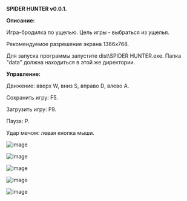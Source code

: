 **SPIDER HUNTER v0.0.1.**

**Описание:**

Игра-бродилка по ущелью. Цель игры - выбраться из ущелья.

Рекомендуемое разрешение экрана 1366х768. 

Для запуска программы запустите dist\SPIDER HUNTER.exe.
Папка "data"  должна находиться в этой же директории. 

**Управление:**

Движение: вверх W, вниз S, вправо D, влево A.

Сохранить игру: F5.

Загрузить игру: F9.

Пауза: P.

Удар мечом: левая кнопка мыши.

![image](https://user-images.githubusercontent.com/74006664/149569266-6e3d0a34-1f3a-4ade-a73d-176732b7890c.png)

![image](https://user-images.githubusercontent.com/74006664/149567462-31b518c6-2867-44f8-8801-1e4b8ab4f861.png)

![image](https://user-images.githubusercontent.com/74006664/149567905-6dea9661-8311-431c-b7c0-6a50bfe9aec9.png)

![image](https://user-images.githubusercontent.com/74006664/149566171-34cc94c1-1c46-437d-adec-8889527a9cb9.png)

![image](https://user-images.githubusercontent.com/74006664/149565630-7960cafe-72d3-432b-971f-5b59ea6a9793.png)
